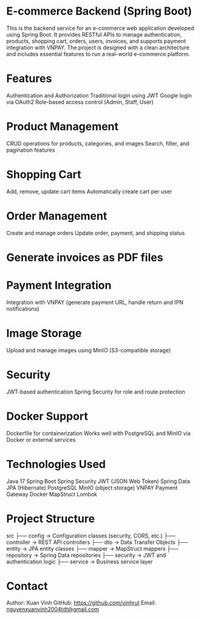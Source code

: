 # E-commerce Backend (Spring Boot)
This is the backend service for an e-commerce web application developed using Spring Boot. It provides RESTful APIs to manage authentication, products, shopping cart, orders, users, invoices, and supports payment integration with VNPAY. The project is designed with a clean architecture and includes essential features to run a real-world e-commerce platform.

# Features
Authentication and Authorization
Traditional login using JWT
Google login via OAuth2
Role-based access control (Admin, Staff, User)

# Product Management
CRUD operations for products, categories, and images
Search, filter, and pagination features

# Shopping Cart
Add, remove, update cart items
Automatically create cart per user

# Order Management
Create and manage orders
Update order, payment, and shipping status

# Generate invoices as PDF files

# Payment Integration
Integration with VNPAY (generate payment URL, handle return and IPN notifications)

# Image Storage
Upload and manage images using MinIO (S3-compatible storage)

# Security
JWT-based authentication
Spring Security for role and route protection

# Docker Support
Dockerfile for containerization
Works well with PostgreSQL and MinIO via Docker or external services

# Technologies Used
Java 17
Spring Boot
Spring Security
JWT (JSON Web Token)
Spring Data JPA (Hibernate)
PostgreSQL
MinIO (object storage)
VNPAY Payment Gateway
Docker
MapStruct
Lombok

# Project Structure
src
├── config         -> Configuration classes (security, CORS, etc.)
├── controller     -> REST API controllers
├── dto            -> Data Transfer Objects
├── entity         -> JPA entity classes
├── mapper         -> MapStruct mappers
├── repository     -> Spring Data repositories
├── security       -> JWT and authentication logic
├── service        -> Business service layer

# Contact
Author: Xuan Vinh
GitHub: https://github.com/vinhrut
Email: nguyenxuanvinh2004tdt@gmail.com
